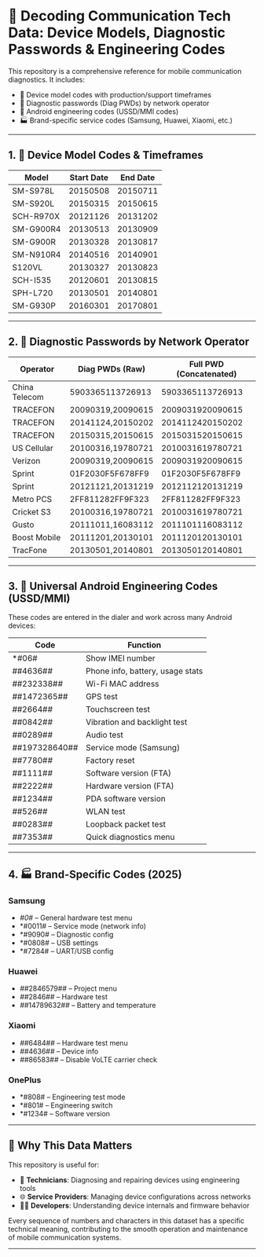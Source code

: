 
# 📡 Decoding Communication Tech Data: Device Models, Diagnostic Passwords & Engineering Codes

This repository is a comprehensive reference for mobile communication diagnostics. It includes:

- 📱 Device model codes with production/support timeframes  
- 🔐 Diagnostic passwords (Diag PWDs) by network operator  
- 🧪 Android engineering codes (USSD/MMI codes)  
- 🏭 Brand-specific service codes (Samsung, Huawei, Xiaomi, etc.)

---

## 1. 📱 Device Model Codes & Timeframes

| Model        | Start Date | End Date   |
|--------------|------------|------------|
| SM-S978L     | 20150508   | 20150711   |
| SM-S920L     | 20150315   | 20150615   |
| SCH-R970X    | 20121126   | 20131202   |
| SM-G900R4    | 20130513   | 20130909   |
| SM-G900R     | 20130328   | 20130817   |
| SM-N910R4    | 20140516   | 20140901   |
| S120VL       | 20130327   | 20130823   |
| SCH-I535     | 20120601   | 20130815   |
| SPH-L720     | 20130501   | 20140801   |
| SM-G930P     | 20160301   | 20170801   |

---

## 2. 🔐 Diagnostic Passwords by Network Operator

| Operator      | Diag PWDs (Raw)                                      | Full PWD (Concatenated)                  |
|---------------|------------------------------------------------------|------------------------------------------|
| China Telecom | 5903365113726913                                     | 5903365113726913                         |
| TRACEFON      | 20090319,20090615                                     | 2009031920090615                         |
| TRACEFON      | 20141124,20150202                                     | 2014112420150202                         |
| TRACEFON      | 20150315,20150615                                     | 2015031520150615                         |
| US Cellular   | 20100316,19780721                                     | 2010031619780721                         |
| Verizon       | 20090319,20090615                                     | 2009031920090615                         |
| Sprint        | 01F2030F5F678FF9                                      | 01F2030F5F678FF9                         |
| Sprint        | 20121121,20131219                                     | 2012112120131219                         |
| Metro PCS     | 2FF811282FF9F323                                      | 2FF811282FF9F323                         |
| Cricket S3    | 20100316,19780721                                     | 2010031619780721                         |
| Gusto         | 20111011,16083112                                     | 2011101116083112                         |
| Boost Mobile  | 20111201,20130101                                     | 2011120120130101                         |
| TracFone      | 20130501,20140801                                     | 2013050120140801                         |

---

## 3. 🧪 Universal Android Engineering Codes (USSD/MMI)

These codes are entered in the dialer and work across many Android devices:

| Code               | Function                                 |
|--------------------|------------------------------------------|
| *#06#              | Show IMEI number                         |
| *#*#4636#*#*       | Phone info, battery, usage stats         |
| *#*#232338#*#*     | Wi-Fi MAC address                        |
| *#*#1472365#*#*    | GPS test                                 |
| *#*#2664#*#*       | Touchscreen test                         |
| *#*#0842#*#*       | Vibration and backlight test             |
| *#*#0289#*#*       | Audio test                               |
| *#*#197328640#*#*  | Service mode (Samsung)                   |
| *#*#7780#*#*       | Factory reset                            |
| *#*#1111#*#*       | Software version (FTA)                   |
| *#*#2222#*#*       | Hardware version (FTA)                   |
| *#*#1234#*#*       | PDA software version                     |
| *#*#526#*#*        | WLAN test                                |
| *#*#0283#*#*       | Loopback packet test                     |
| *#*#7353#*#*       | Quick diagnostics menu                   |

---

## 4. 🏭 Brand-Specific Codes (2025)

### Samsung
- *#0*# – General hardware test menu  
- *#0011# – Service mode (network info)  
- *#9090# – Diagnostic config  
- *#0808# – USB settings  
- *#7284# – UART/USB config  

### Huawei
- *#*#2846579#*#* – Project menu  
- *#*#2846#*#* – Hardware test  
- *#*#14789632#*#* – Battery and temperature  

### Xiaomi
- *#*#6484#*#* – Hardware test menu  
- *#*#4636#*#* – Device info  
- *#*#86583#*#* – Disable VoLTE carrier check  

### OnePlus
- *#808# – Engineering test mode  
- *#801# – Engineering switch  
- *#1234# – Software version  

---

## 🧠 Why This Data Matters

This repository is useful for:

- 🔧 **Technicians**: Diagnosing and repairing devices using engineering tools  
- 🌐 **Service Providers**: Managing device configurations across networks  
- 👨‍💻 **Developers**: Understanding device internals and firmware behavior  

Every sequence of numbers and characters in this dataset has a specific technical meaning, contributing to the smooth operation and maintenance of mobile communication systems.

---
